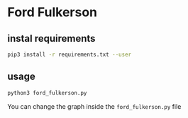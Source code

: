 # Ford Fulkerson

## instal requirements

```bash
pip3 install -r requirements.txt --user
```

## usage

```bash
python3 ford_fulkerson.py
```

You can change the graph inside the ```ford_fulkerson.py``` file
